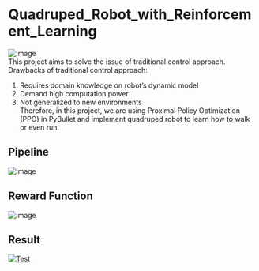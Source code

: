 # Quadruped_Robot_with_Reinforcement_Learning  
![image](https://user-images.githubusercontent.com/45909260/192425961-2d71107c-1df3-4583-a2bf-7cf471f212d4.png)  
This project aims to solve the issue of traditional control approach.    
Drawbacks of traditional control approach:    
1. Requires domain knowledge on robot’s dynamic model  
2. Demand high computation power
3. Not generalized to new environments  
Therefore, in this project, we are using Proximal Policy Optimization (PPO) in PyBullet and implement quadruped robot to learn how to walk or even run.  
## Pipeline
![image](https://user-images.githubusercontent.com/45909260/192426444-62aa772a-7220-4c47-be0b-8fb80bf8a5f5.png)  
## Reward Function
![image](https://user-images.githubusercontent.com/45909260/192426741-9942a2bc-3d27-4f1a-911a-fcb0369a838c.png)
## Result
[![Test](https://img.youtube.com/vi/P7y-HYkKH3U/0.jpg)](https://www.youtube.com/watch?v=P7y-HYkKH3U)
